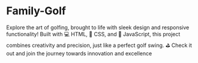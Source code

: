 # Family-Golf
Explore the art of golfing, brought to life with sleek design and responsive functionality! Built with 💻 HTML, 🎨 CSS, and 🎯 JavaScript, this project combines creativity and precision, just like a perfect golf swing. ⛳ Check it out and join the journey towards innovation and excellence
